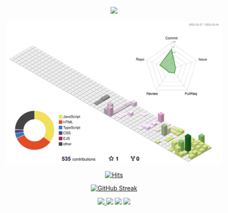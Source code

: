 <div align="center">

<a href="https://www.sentenceu.co.kr"><img src="https://velog.velcdn.com/images/ahuuae/post/0b9aa86d-ba08-4b16-a090-511144100945/image.png" width="400" /></a>
  
<!-- 3D 프로필 -->
![](./profile-3d-contrib/profile-south-season-animate.svg)
  
<!-- Hits -->
[![Hits](https://hits.seeyoufarm.com/api/count/incr/badge.svg?url=https%3A%2F%2Fgithub.com%2Fgjbae1212%2FJunTaeHahm&count_bg=%23222222&title_bg=%23222222&icon=&icon_color=%23E7E7E7&title=HITS&edge_flat=false)](https://hits.seeyoufarm.com)

<!-- Github Streak -->
[![GitHub Streak](https://streak-stats.demolab.com?user=JunTaeHahm&theme=graywhite&border_radius=10&mode=weekly)](https://git.io/streak-stats)


  
<!-- Profile -->
<div align="center">
<a href="https://hahm.notion.site/80bf3e445667489f8634595cc71d8af4"><img src="https://img.shields.io/badge/RESUME-ffffff?style=for-the-badge&logo=Notion&logoColor=black"/>
<a href="mailto:jth5287@icloud.com,ahuuae_@kakao.com,jth5287@naver.com"><img src="https://img.shields.io/badge/MAIL-ffffff?style=for-the-badge&logo=apple&logoColor=black"></a>
<a href="https://kyledev.tistory.com/"><img src="https://img.shields.io/badge/TISTORY-ffffff?style=for-the-badge&logo=Tistory&logoColor=black"/></a>
<a href="https://www.instagram.com/ahuuae/"><img src="https://img.shields.io/badge/INSTAGRAM-ffffff?style=for-the-badge&logo=instagram&logoColor=black"/>
</div>

  <!-- Catchprase -->
<!-- <div>
<img src="https://capsule-render.vercel.app/api?type=transparent&section=footer&text=Develop&fontColor=e0e0e0&fontSize=220&fontAlignY=60" height="40" width="120" />
<img src="https://capsule-render.vercel.app/api?type=transparent&section=footer&text=System.&fontColor=ff522f&fontSize=220&fontAlignY=60" height="40" width="120" />
<img src="https://capsule-render.vercel.app/api?type=transparent&section=footer&text=Develop&fontColor=e0e0e0&fontSize=220&fontAlignY=60" height="40" width="120" />
<img src="https://capsule-render.vercel.app/api?type=transparent&section=footer&text=Life.&fontColor=ff522f&fontSize=450&fontAlignY=70" height="40" width="60" />
<img src="https://capsule-render.vercel.app/api?type=transparent&section=footer&text=Develop&fontColor=e0e0e0&fontSize=220&fontAlignY=60" height="40" width="120" />
<img src="https://capsule-render.vercel.app/api?type=transparent&section=footer&text=Myself.&fontColor=ff522f&fontSize=270&fontAlign=50&fontAlignY=70" height="40" width="90" />
</div> -->

</div>
    
  

